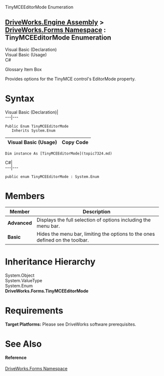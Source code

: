 TinyMCEEditorMode Enumeration   
  
[DriveWorks.Engine Assembly](topic2156.md) > [DriveWorks.Forms Namespace](topic7266.md) : TinyMCEEditorMode Enumeration  
---  
  
Visual Basic (Declaration)    
Visual Basic (Usage)    
C# 

Glossary Item Box

Provides options for the TinyMCE control's EditorMode property. 

# Syntax

Visual Basic (Declaration)|   
---|---  
      
    
    Public Enum TinyMCEEditorMode 
       Inherits System.Enum  
  
Visual Basic (Usage)| Copy Code  
---|---  
      
    
    Dim instance As [TinyMCEEditorMode](topic7324.md)  
  
C#|   
---|---  
      
    
    public enum TinyMCEEditorMode : System.Enum   
  
# Members

Member| Description  
---|---  
**Advanced**|  Displays the full selection of options including the menu bar.  
**Basic**|  Hides the menu bar, limiting the options to the ones defined on the toolbar.  
  
# Inheritance Hierarchy

System.Object  
System.ValueType  
System.Enum  
**DriveWorks.Forms.TinyMCEEditorMode**  


# Requirements

**Target Platforms:** Please see DriveWorks software prerequisites.

# See Also

#### Reference

[DriveWorks.Forms Namespace](topic7266.md)



